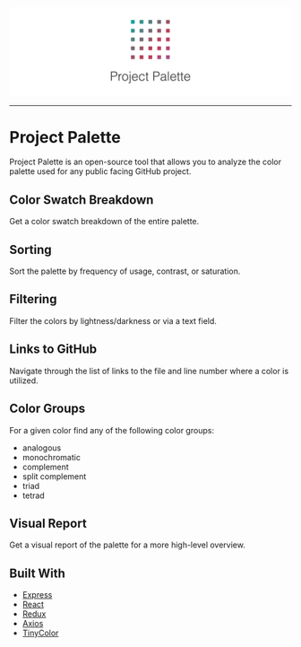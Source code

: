![Project-Palette Logo](/screenshots/Project-Palette-Logo.png?raw=true "Project-Palette")

---

# Project Palette

Project Palette is an open-source tool that allows you to analyze the
color palette used for any public facing GitHub project.

## Color Swatch Breakdown

Get a color swatch breakdown of the entire palette.

## Sorting

Sort the palette by frequency of usage, contrast, or saturation.

## Filtering

Filter the colors by lightness/darkness or via a text field.

## Links to GitHub

Navigate through the list of links to the file and line number where
a color is utilized.

## Color Groups

For a given color find any of the following color groups:
* analogous
* monochromatic
* complement
* split complement
* triad
* tetrad

## Visual Report

Get a visual report of the palette for a more high-level overview.

## Built With

* [Express](https://expressjs.com/)
* [React](https://reactjs.org/)
* [Redux](https://redux.js.org/)
* [Axios](https://github.com/axios/axios)
* [TinyColor](https://github.com/bgrins/TinyColor)

